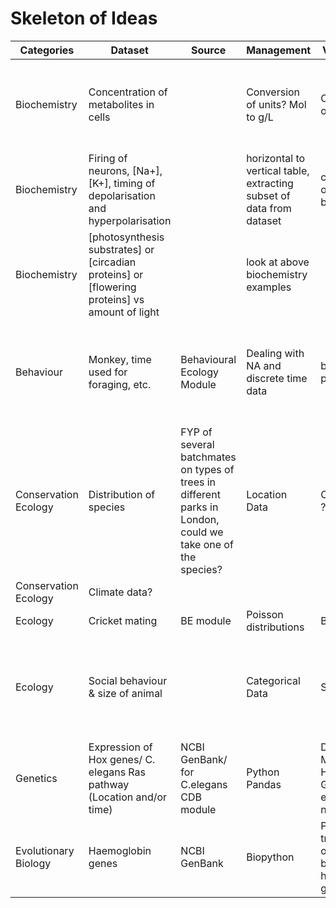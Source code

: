 # Skeleton of Ideas

Categories | Dataset | Source | Management | Visualisation | Analysis | Packages | Comments |
--- | --- |--- |--- |--- |--- |--- |--- |
Biochemistry | Concentration of metabolites in cells| | Conversion of units? Mol to g/L | Concentration over time | Model fitting of concentration curves, t test between different cells? | Numpy/Scipy, ggplot | I dont really know whats there in Biochemistry... |
Biochemistry | Firing of neurons, [Na+], [K+], timing of depolarisation and hyperpolarisation | | horizontal to vertical table, extracting subset of data from dataset| concentration over time, barplots | threshold of NA+/K+ required for firing of neurons | 
Biochemistry | [photosynthesis substrates] or [circadian proteins] or [flowering proteins] vs amount of light || look at above biochemistry examples |
Behaviour | Monkey, time used for foraging, etc. | Behavioural Ecology Module | Dealing with NA and discrete time data | barplots or pie charts? | In the BE prac : if parvorders, age, species, social grouping affects behaviour | might want to do something different from BE module...
Conservation Ecology | Distribution of species | FYP of several batchmates on types of trees in different parks in London, could we take one of the species? | Location Data | Contour plots ? |
Conservation Ecology | Climate data?
Ecology | Cricket mating | BE module | Poisson distributions | Barplots | t-test | |thinking up in process|
Ecology | Social behaviour & size of animal | | Categorical Data | Scatterplots | Do smaller animals tend to exhibit social behaviour more than larger animals? | | |
Genetics | Expression of Hox genes/ C. elegans Ras pathway (Location and/or time) | NCBI GenBank/ for C.elegans CDB module | Python Pandas | Distance Matrix & Heatmap, Gene expression network | Cluster Analysis || might be too complicated
Evolutionary Biology | Haemoglobin genes | NCBI GenBank | Biopython | Phylogenetic tree of organisms based on haemoglobin genes || 

